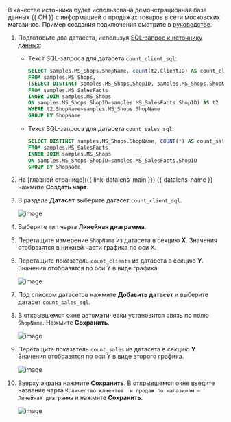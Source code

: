 В качестве источника будет использована демонстрационная база данных {{ CH }} с информацией о продажах товаров в сети московских магазинов. Пример создания подключения смотрите в [руководстве](../../tutorials/datalens/data-from-ch-visualization.md#create-connection).

1. Подготовьте два датасета, используя [SQL-запрос к источнику данных](../../datalens/dataset/create-dataset.md#add-data):

   * Текст SQL-запроса для датасета `count_client_sql`:

     ```sql
     SELECT samples.MS_Shops.ShopName, count(t2.ClientID) AS count_clients
     FROM samples.MS_Shops,
     (SELECT DISTINCT samples.MS_Shops.ShopID, samples.MS_Shops.ShopName, samples.MS_SalesFacts.ClientID
     FROM samples.MS_SalesFacts
     INNER JOIN samples.MS_Shops 
     ON samples.MS_Shops.ShopID=samples.MS_SalesFacts.ShopID) AS t2
     WHERE t2.ShopName=samples.MS_Shops.ShopName
     GROUP BY ShopName
     ```

   * Текст SQL-запроса для датасета `count_sales_sql`:

     ```sql
     SELECT DISTINCT samples.MS_Shops.ShopName, COUNT(*) AS count_sales
     FROM samples.MS_SalesFacts
     INNER JOIN samples.MS_Shops 
     ON samples.MS_Shops.ShopID=samples.MS_SalesFacts.ShopID
     GROUP BY ShopName
     ```

1. На [главной странице]({{ link-datalens-main }}) {{ datalens-name }} нажмите **Создать чарт**.
1. В разделе **Датасет** выберите датасет `count_client_sql`.

   ![image](../../_assets/datalens/concepts/multidataset-chart-1.png)

1. Выберите тип чарта **Линейная диаграмма**.
1. Перетащите измерение `ShopName` из датасета в секцию **X**. Значения отобразятся в нижней части графика по оси X.
1. Перетащите показатель `count_clients` из датасета в секцию **Y**. Значения отобразятся по оси Y в виде графика.

   ![image](../../_assets/datalens/concepts/multidataset-chart-2.png)

1. Под списком датасетов нажмите **Добавить датасет** и выберите датасет `count_sales_sql`.
1. В открывшемся окне автоматически установится связь по полю `ShopName`. Нажмите **Сохранить**.

   ![image](../../_assets/datalens/concepts/multidataset-chart-3.png)
   
1. Перетащите показатель `count_sales` из датасета в секцию **Y**. Значения отобразятся по оси Y в виде второго графика.

   ![image](../../_assets/datalens/concepts/multidataset-chart-4.png)

1. Вверху экрана нажмите **Сохранить**. В открывшемся окне введите название чарта `Количество клиентов  и продаж по магазинам — Линейная диаграмма` и нажмите **Сохранить**.

   ![image](../../_assets/datalens/concepts/multidataset-chart-5.png)
